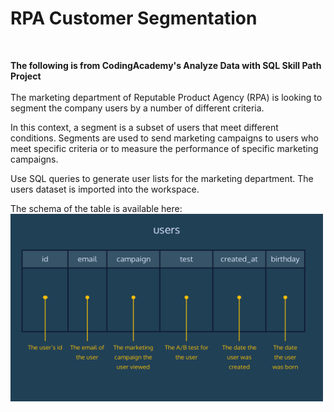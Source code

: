 <h1> RPA Customer Segmentation</h1>
<br>

<b> The following is from CodingAcademy's Analyze Data with SQL Skill Path Project </b>
<br>
<br>
The marketing department of Reputable Product Agency (RPA) is looking to segment the company users by a number of different criteria.

In this context, a segment is a subset of users that meet different conditions. Segments are used to send marketing campaigns to users who meet specific criteria or to measure the performance of specific marketing campaigns.

Use SQL queries to generate user lists for the marketing department. The users dataset is imported into the workspace.

The schema of the table is available here: 
<br>
<img src="SchemaForRPA.png" alt="Database Schema for Customer Segmentation RPA" style="width:500px;height:300px;">

